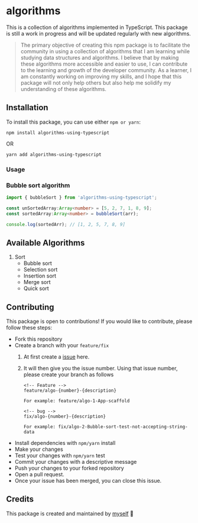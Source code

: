 # algorithms

This is a collection of algorithms implemented in TypeScript. This package is still a work in progress and will be updated regularly with new algorithms.

> The primary objective of creating this npm package is to facilitate the community in using a collection of algorithms that I am learning while studying data structures and algorithms. I believe that by making these algorithms more accessible and easier to use, I can contribute to the learning and growth of the developer community. As a learner, I am constantly working on improving my skills, and I hope that this package will not only help others but also help me solidify my understanding of these algorithms.


## Installation

To install this package, you can use either `npm or yarn`:

```
npm install algorithms-using-typescript
```

OR

```
yarn add algorithms-using-typescript
```

### Usage

### Bubble sort algorithm

```typescript
import { bubbleSort } from 'algorithms-using-typescript';

const unSortedArray:Array<number> = [5, 2, 7, 1, 8, 9];
const sortedArray:Array<number> = bubbleSort(arr);

console.log(sortedArr); // [1, 2, 5, 7, 8, 9]
```

## Available Algorithms
1. Sort
    - Bubble sort
    - Selection sort
    - Insertion sort
    - Merge sort
    - Quick sort

## Contributing

This package is open to contributions! If you would like to contribute, please follow these steps:

- Fork this repository
- Create a branch with your `feature/fix`
    1. At first create a [issue](https://github.com/pramish/algorithms/issues) here.
    2. It will then give you the issue number. Using that issue number, please create your branch as follows

        ```
        <!-- Feature -->
        feature/algo-{number}-{description}

        For example: feature/algo-1-App-scaffold

        <!-- bug -->
        fix/algo-{number}-{description}

        For example: fix/algo-2-Bubble-sort-test-not-accepting-string-data
        ```
- Install dependencies with `npm/yarn` install
- Make your changes
- Test your changes with `npm/yarn` test
- Commit your changes with a descriptive message
- Push your changes to your forked repository
- Open a pull request.
- Once your issue has been merged, you can close this issue.

## Credits
This package is created and maintained by [myself](https://www.linkedin.com/in/pramish-luitel/) 👋
